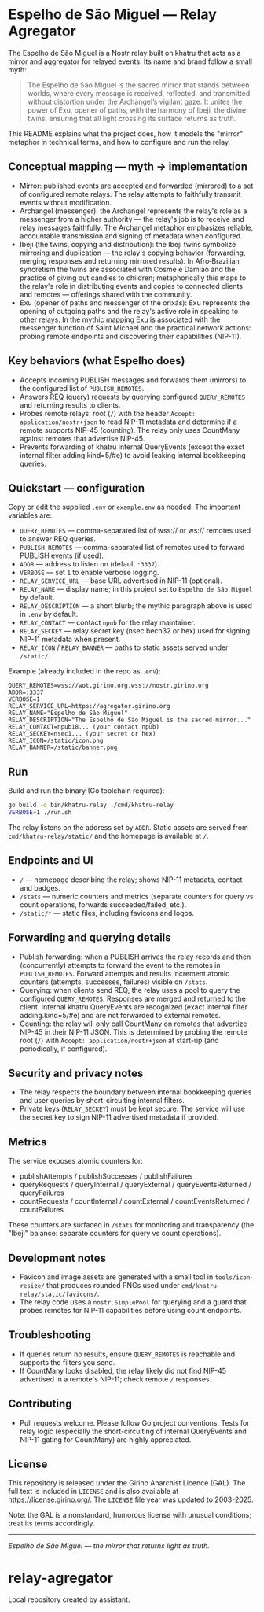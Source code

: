 # Espelho de São Miguel — Relay Agregator

The Espelho de São Miguel is a Nostr relay built on khatru that acts as a mirror and aggregator for relayed events. Its name and brand follow a small myth:

> The Espelho de São Miguel is the sacred mirror that stands between worlds, where every message is received, reflected, and transmitted without distortion under the Archangel’s vigilant gaze. It unites the power of Exu, opener of paths, with the harmony of Ibeji, the divine twins, ensuring that all light crossing its surface returns as truth.

This README explains what the project does, how it models the "mirror" metaphor in technical terms, and how to configure and run the relay.

## Conceptual mapping — myth → implementation
- Mirror: published events are accepted and forwarded (mirrored) to a set of configured remote relays. The relay attempts to faithfully transmit events without modification.
- Archangel (messenger): the Archangel represents the relay's role as a messenger from a higher authority — the relay's job is to receive and relay messages faithfully. The Archangel metaphor emphasizes reliable, accountable transmission and signing of metadata when configured.
- Ibeji (the twins, copying and distribution): the Ibeji twins symbolize mirroring and duplication — the relay's copying behavior (forwarding, merging responses and returning mirrored results). In Afro‑Brazilian syncretism the twins are associated with Cosme e Damião and the practice of giving out candies to children; metaphorically this maps to the relay's role in distributing events and copies to connected clients and remotes — offerings shared with the community.
- Exu (opener of paths and messenger of the orixás): Exu represents the opening of outgoing paths and the relay's active role in speaking to other relays. In the mythic mapping Exu is associated with the messenger function of Saint Michael and the practical network actions: probing remote endpoints and discovering their capabilities (NIP-11).

## Key behaviors (what Espelho does)
- Accepts incoming PUBLISH messages and forwards them (mirrors) to the configured list of `PUBLISH_REMOTES`.
- Answers REQ (query) requests by querying configured `QUERY_REMOTES` and returning results to clients.
- Probes remote relays' root (`/`) with the header `Accept: application/nostr+json` to read NIP-11 metadata and determine if a remote supports NIP-45 (counting). The relay only uses CountMany against remotes that advertise NIP-45.
- Prevents forwarding of khatru internal QueryEvents (except the exact internal filter adding.kind=5/#e) to avoid leaking internal bookkeeping queries.

## Quickstart — configuration
Copy or edit the supplied `.env` or `example.env` as needed. The important variables are:

- `QUERY_REMOTES` — comma-separated list of wss:// or ws:// remotes used to answer REQ queries.
- `PUBLISH_REMOTES` — comma-separated list of remotes used to forward PUBLISH events (if used).
- `ADDR` — address to listen on (default `:3337`).
- `VERBOSE` — set `1` to enable verbose logging.
- `RELAY_SERVICE_URL` — base URL advertised in NIP-11 (optional).
- `RELAY_NAME` — display name; in this project set to `Espelho de São Miguel` by default.
- `RELAY_DESCRIPTION` — a short blurb; the mythic paragraph above is used in `.env` by default.
- `RELAY_CONTACT` — contact `npub` for the relay maintainer.
- `RELAY_SECKEY` — relay secret key (nsec bech32 or hex) used for signing NIP-11 metadata when present.
- `RELAY_ICON` / `RELAY_BANNER` — paths to static assets served under `/static/`.

Example (already included in the repo as `.env`):

```
QUERY_REMOTES=wss://wot.girino.org,wss://nostr.girino.org
ADDR=:3337
VERBOSE=1
RELAY_SERVICE_URL=https://agregator.girino.org
RELAY_NAME="Espelho de São Miguel"
RELAY_DESCRIPTION="The Espelho de São Miguel is the sacred mirror..."
RELAY_CONTACT=npub18... (your contact npub)
RELAY_SECKEY=nsec1... (your secret or hex)
RELAY_ICON=/static/icon.png
RELAY_BANNER=/static/banner.png
```

## Run
Build and run the binary (Go toolchain required):

```bash
go build -o bin/khatru-relay ./cmd/khatru-relay
VERBOSE=1 ./run.sh
```

The relay listens on the address set by `ADDR`. Static assets are served from `cmd/khatru-relay/static/` and the homepage is available at `/`.

## Endpoints and UI
- `/` — homepage describing the relay; shows NIP-11 metadata, contact and badges.
- `/stats` — numeric counters and metrics (separate counters for query vs count operations, forwards succeeded/failed, etc.).
- `/static/*` — static files, including favicons and logos.

## Forwarding and querying details
- Publish forwarding: when a PUBLISH arrives the relay records and then (concurrently) attempts to forward the event to the remotes in `PUBLISH_REMOTES`. Forward attempts and results increment atomic counters (attempts, successes, failures) visible on `/stats`.
- Querying: when clients send REQ, the relay uses a pool to query the configured `QUERY_REMOTES`. Responses are merged and returned to the client. Internal khatru QueryEvents are recognized (exact internal filter adding.kind=5/#e) and are not forwarded to external remotes.
- Counting: the relay will only call CountMany on remotes that advertize NIP-45 in their NIP-11 JSON. This is determined by probing the remote root (`/`) with `Accept: application/nostr+json` at start-up (and periodically, if configured).

## Security and privacy notes
- The relay respects the boundary between internal bookkeeping queries and user queries by short-circuiting internal filters.
- Private keys (`RELAY_SECKEY`) must be kept secure. The service will use the secret key to sign NIP-11 advertised metadata if provided.

## Metrics
The service exposes atomic counters for:
- publishAttempts / publishSuccesses / publishFailures
- queryRequests / queryInternal / queryExternal / queryEventsReturned / queryFailures
- countRequests / countInternal / countExternal / countEventsReturned / countFailures

These counters are surfaced in `/stats` for monitoring and transparency (the "Ibeji" balance: separate counters for query vs count operations).

## Development notes
- Favicon and image assets are generated with a small tool in `tools/icon-resize/` that produces rounded PNGs used under `cmd/khatru-relay/static/favicons/`.
- The relay code uses a `nostr.SimplePool` for querying and a guard that probes remotes for NIP-11 capabilities before using count endpoints.

## Troubleshooting
- If queries return no results, ensure `QUERY_REMOTES` is reachable and supports the filters you send.
- If CountMany looks disabled, the relay likely did not find NIP-45 advertised in a remote's NIP-11; check remote `/` responses.

## Contributing
- Pull requests welcome. Please follow Go project conventions. Tests for relay logic (especially the short-circuiting of internal QueryEvents and NIP-11 gating for CountMany) are highly appreciated.

## License
This repository is released under the Girino Anarchist Licence (GAL). The full text is included in `LICENSE` and is also available at https://license.girino.org/. The `LICENSE` file year was updated to 2003-2025.

Note: the GAL is a nonstandard, humorous license with unusual conditions; treat its terms accordingly.

---
_Espelho de São Miguel — the mirror that returns light as truth._
# relay-agregator

Local repository created by assistant.
